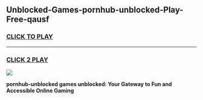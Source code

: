 
## Unblocked-Games-pornhub-unblocked-Play-Free-qausf
<h3>
<a href="https://premium76.site?title=pornhub-unblocked&ref=10A">CLICK TO PLAY</a></h3>
<hr>

<h3>
<a href="https://premium76.site?title=pornhub-unblocked&ref=10A">CLICK 2 PLAY</a>
  
</h3>

<a href="https://premium76.site?title=pornhub-unblocked&ref=10A"><img src="https://clearcache.store/games.png"></a>


**pornhub-unblocked games unblocked: Your Gateway to Fun and Accessible Online Gaming**
